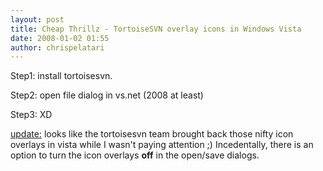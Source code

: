```yaml
---
layout: post
title: Cheap Thrillz - TortoiseSVN overlay icons in Windows Vista
date: 2008-01-02 01:55
author: chrispelatari
---
```

<div>

Step1: install tortoisesvn.

Step2: open file dialog in vs.net (2008 at least)

Step3: XD

<span style="text-decoration:underline;">update:</span> looks like the tortoisesvn team brought back those nifty icon overlays in vista while I wasn't paying attention ;) Incedentally, there is an option to turn the icon overlays <span style="font-weight:bold;">off</span> in the open/save dialogs.

&nbsp;

</div>
